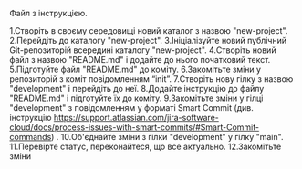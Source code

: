 Файл з інструкцією.

1.Створіть в своєму середовищі новий каталог з назвою "new-project".
2.Перейдіть до каталогу "new-project".
3.Ініціалізуйте новий публічний Git-репозиторій всередині каталогу "new-project".
4.Створіть новий файл з назвою "README.md" і додайте до нього початковий текст.
5.Підготуйте файл "README.md" до коміту.
6.Закомітьте зміни у репозиторій з коміт повідомленням “init”.
7.Створіть нову гілку з назвою "development" і перейдіть до неї.
8.Додайте інструкцію до файлу "README.md" і підготуйте їх до коміту.
9.Закомітьте зміни у гілці "development" з повідомленням у форматі Smart Commit (див. інструкцію https://support.atlassian.com/jira-software-cloud/docs/process-issues-with-smart-commits/#Smart-Commit-commands) .
10.Об'єднайте зміни з гілки "development" у гілку "main".
11.Перевірте статус, переконайтеся, що все актуально.
12.Закомітьте зміни